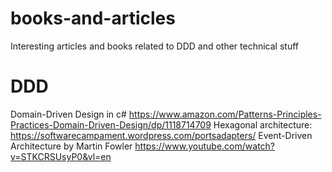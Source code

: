 # books-and-articles
Interesting articles and books related to DDD and other technical stuff


# DDD
Domain-Driven Design in c# https://www.amazon.com/Patterns-Principles-Practices-Domain-Driven-Design/dp/1118714709
Hexagonal architecture: https://softwarecampament.wordpress.com/portsadapters/
Event-Driven Architecture by Martin Fowler https://www.youtube.com/watch?v=STKCRSUsyP0&vl=en
